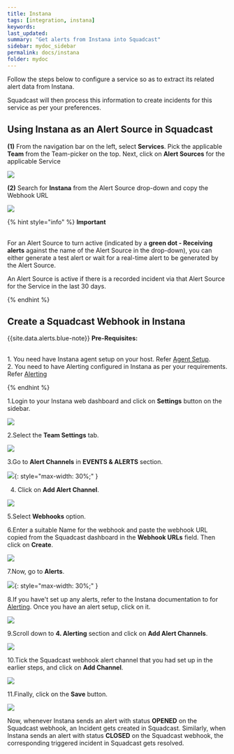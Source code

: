 ```yaml
---
title: Instana
tags: [integration, instana]
keywords: 
last_updated: 
summary: "Get alerts from Instana into Squadcast"
sidebar: mydoc_sidebar
permalink: docs/instana
folder: mydoc
---
```


Follow the steps below to configure a service so as to extract its related alert data from Instana.

Squadcast will then process this information to create incidents for this service as per your preferences.


## Using Instana as an Alert Source in Squadcast

**(1)** From the navigation bar on the left, select **Services**. Pick the applicable **Team** from the Team-picker on the top. Next, click on **Alert Sources** for the applicable Service

![](../../.gitbook/assets/alert\_source\_1.png)

**(2)** Search for **Instana** from the Alert Source drop-down and copy the Webhook URL

![](../../.gitbook/assets/instana\_1.png)

{% hint style="info" %} 
<b>Important</b><br/><br/>
<p>For an Alert Source to turn active (indicated by a <b>green dot - Receiving alerts</b> against the name of the Alert Source in the drop-down), you can either generate a test alert or wait for a real-time alert to be generated by the Alert Source.</p>
<p>An Alert Source is active if there is a recorded incident via that Alert Source for the Service in the last 30 days.</p>
{% endhint %}

## Create a Squadcast Webhook in Instana

{{site.data.alerts.blue-note}}
<b>Pre-Requisites: </b>
<br/><br/><p>1. You need have Instana agent setup on your host. Refer <a href="https://docs.instana.io/quick_start/agent_setup/" target=_blank>Agent Setup</a>.<br/>
2. You need to have Alerting configured in Instana as per your requirements. Refer <a href="https://docs.instana.io/quick_start/alerting/" target=_blank>Alerting</a></p>
{% endhint %}

1.Login to your Instana web dashboard and click on **Settings** button on the sidebar.

![](../../.gitbook/assets/instana\_2.png)

2.Select the **Team Settings** tab. 

![](../../.gitbook/assets/instana\_3.png)

3.Go to **Alert Channels**  in **EVENTS & ALERTS** section. 

![](../../.gitbook/assets/instana\_4.png){: style="max-width: 30%;" }

4. Click on **Add Alert Channel**.

![](../../.gitbook/assets/instana\_5.png)

5.Select **Webhooks** option.

6.Enter a suitable Name for the webhook and paste the webhook URL copied from the Squadcast dashboard in the **Webhook URLs** field. Then click on **Create**. 

![](../../.gitbook/assets/instana\_6.png)

7.Now, go to **Alerts**.

![](../../.gitbook/assets/instana\_7.png){: style="max-width: 30%;" }

8.If you have't set up any alerts, refer to the Instana documentation to for [Alerting](https://docs.instana.io/quick_start/alerting/). Once you have an alert setup, click on it.

![](../../.gitbook/assets/instana\_8.png)

9.Scroll down to **4. Alerting** section and click on **Add Alert Channels**. 

![](../../.gitbook/assets/instana\_9.png)

10.Tick the Squadcast webhook alert channel that you had set up in the earlier steps, and click on **Add Channel**. 

![](../../.gitbook/assets/instana\_10.png)

11.Finally, click on the **Save** button.

![](../../.gitbook/assets/instana\_11.png)

Now, whenever Instana sends an alert with status **OPENED** on the Squadcast webhook, an Incident gets created in Squadcast.
Similarly, when Instana sends an alert with status **CLOSED** on the Squadcast webhook, the corresponding triggered incident in Squadcast gets resolved.